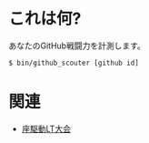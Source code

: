 # これは何?

あなたのGitHub戦闘力を計測します。

```
$ bin/github_scouter [github id]
```

# 関連

* [座駆動LT大会](http://gbdaitokai.doorkeeper.jp/events/12940)
